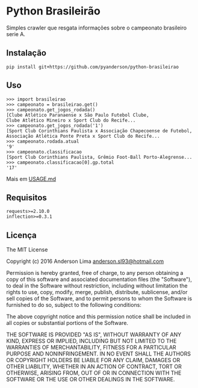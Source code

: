 Python Brasileirão
==================
 Simples crawler que resgata informações sobre o campeonato brasileiro
 serie A.

Instalação
----------
    pip install git+https://github.com/pyanderson/python-brasileirao

Uso
---

    >>> import brasileirao
    >>> campeonato = brasileirao.get()
    >>> campeonato.get_jogos_rodada()
    [Clube Atlético Paranaense x São Paulo Futebol Clube,
	Clube Atlético Mineiro x Sport Club do Recife...
    >>> campeonato.get_jogos_rodada('1')
	[Sport Club Corinthians Paulista x Associação Chapecoense de Futebol,
	Associação Atlética Ponte Preta x Sport Club do Recife...
    >>> campeonato.rodada.atual
    '9'
    >>> campeonato.classificacao
	[Sport Club Corinthians Paulista, Grêmio Foot-Ball Porto-Alegrense...
    >>> campeonato.classificacao[0].gp.total
    '17'

 Mais em [USAGE.md](../master/USAGE.md)

Requisitos
----------
    requests>=2.10.0
    inflection>=0.3.1

Licença
-------
 The MIT License

 Copyright (c) 2016 Anderson Lima anderson.sl93@hotmail.com

 Permission is hereby granted, free of charge, to any person obtaining a copy
 of this software and associated documentation files (the "Software"), to deal
 in the Software without restriction, including without limitation the rights
 to use, copy, modify, merge, publish, distribute, sublicense, and/or sell
 copies of the Software, and to permit persons to whom the Software is
 furnished to do so, subject to the following conditions:

 The above copyright notice and this permission notice shall be included in
 all copies or substantial portions of the Software.

 THE SOFTWARE IS PROVIDED "AS IS", WITHOUT WARRANTY OF ANY KIND, EXPRESS OR
 IMPLIED, INCLUDING BUT NOT LIMITED TO THE WARRANTIES OF MERCHANTABILITY,
 FITNESS FOR A PARTICULAR PURPOSE AND NONINFRINGEMENT. IN NO EVENT SHALL THE
 AUTHORS OR COPYRIGHT HOLDERS BE LIABLE FOR ANY CLAIM, DAMAGES OR OTHER
 LIABILITY, WHETHER IN AN ACTION OF CONTRACT, TORT OR OTHERWISE, ARISING FROM,
 OUT OF OR IN CONNECTION WITH THE SOFTWARE OR THE USE OR OTHER DEALINGS IN
 THE SOFTWARE.
